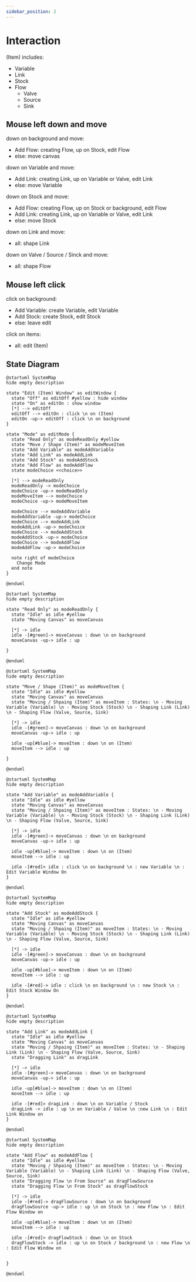 ```yaml
---
sidebar_position: 2
---
```


# Interaction

(Item) includes:

- Variable
- Link
- Stock
- Flow
  - Valve
  - Source
  - Sink

## Mouse left down and move

down on background and move:

- Add Flow: creating Flow, up on Stock, edit Flow
- else: move canvas

down on Variable and move:

- Add Link: creating Link, up on Variable or Valve, edit Link
- else: move Variable

down on Stock and move:

- Add Flow: creating Flow, up on Stock or background, edit Flow
- Add Link: creating Link, up on Variable or Valve, edit Link
- else: move Stock

down on Link and move:

- all: shape Link

down on Valve / Source / Sinck and move:

- all: shape Flow

## Mouse left click

click on background:

- Add Variable: create Variable, edit Variable
- Add Stock: create Stock, edit Stock
- else: leave edit

click on items:

- all: edit (Item)

## State Diagram

```plantuml
@startuml SystemMap
hide empty description

state "Edit (Item) Window" as editWindow {
  state "Off" as editOff #yellow : hide window
  state "On" as editOn : show window
  [*] --> editOff
  editOff --> editOn : click \n on (Item)
  editOn -up-> editOff : click \n on background
}

state "Mode" as editMode {
  state "Read Only" as modeReadOnly #yellow
  state "Move / Shape (Item)" as modeMoveItem
  state "Add Variable" as modeAddVariable
  state "Add Link" as modeAddLink
  state "Add Stock" as modeAddStock
  state "Add Flow" as modeAddFlow
  state modeChoice <<choice>>

  [*] --> modeReadOnly
  modeReadOnly -> modeChoice
  modeChoice -up-> modeReadOnly
  modeMoveItem --> modeChoice
  modeChoice -up-> modeMoveItem

  modeChoice --> modeAddVariable
  modeAddVariable -up-> modeChoice
  modeChoice --> modeAddLink
  modeAddLink -up-> modeChoice
  modeChoice --> modeAddStock
  modeAddStock -up-> modeChoice
  modeChoice --> modeAddFlow
  modeAddFlow -up-> modeChoice

  note right of modeChoice
    Change Mode
  end note
}

@enduml
```

```plantuml
@startuml SystemMap
hide empty description

state "Read Only" as modeReadOnly {
  state "Idle" as idle #yellow
  state "Moving Canvas" as moveCanvas

  [*] -> idle
  idle -[#green]-> moveCanvas : down \n on background
  moveCanvas -up-> idle : up

}

@enduml
```

```plantuml
@startuml SystemMap
hide empty description

state "Move / Shape (Item)" as modeMoveItem {
  state "Idle" as idle #yellow
  state "Moving Canvas" as moveCanvas
  state "Moving / Shpaing (Item)" as moveItem : States: \n - Moving Variable (Variable) \n - Moving Stock (Stock) \n - Shaping Link (Link) \n - Shaping Flow (Valve, Source, Sink)

  [*] -> idle
  idle -[#green]-> moveCanvas : down \n on background
  moveCanvas -up-> idle : up

  idle -up[#blue]-> moveItem : down \n on (Item)
  moveItem --> idle : up

}

@enduml
```

```plantuml
@startuml SystemMap
hide empty description

state "Add Variable" as modeAddVariable {
  state "Idle" as idle #yellow
  state "Moving Canvas" as moveCanvas
  state "Moving / Shpaing (Item)" as moveItem : States: \n - Moving Variable (Variable) \n - Moving Stock (Stock) \n - Shaping Link (Link) \n - Shaping Flow (Valve, Source, Sink)

  [*] -> idle
  idle -[#green]-> moveCanvas : down \n on background
  moveCanvas -up-> idle : up

  idle -up[#blue]-> moveItem : down \n on (Item)
  moveItem --> idle : up

  idle -[#red]> idle : click \n on background \n : new Variable \n : Edit Variable Window On
}

@enduml
```

```plantuml
@startuml SystemMap
hide empty description

state "Add Stock" as modeAddStock {
  state "Idle" as idle #yellow
  state "Moving Canvas" as moveCanvas
  state "Moving / Shpaing (Item)" as moveItem : States: \n - Moving Variable (Variable) \n - Moving Stock (Stock) \n - Shaping Link (Link) \n - Shaping Flow (Valve, Source, Sink)

  [*] -> idle
  idle -[#green]-> moveCanvas : down \n on background
  moveCanvas -up-> idle : up

  idle -up[#blue]-> moveItem : down \n on (Item)
  moveItem --> idle : up

  idle -[#red]-> idle : click \n on background \n : new Stock \n : Edit Stock Window On
}

@enduml
```

```plantuml
@startuml SystemMap
hide empty description

state "Add Link" as modeAddLink {
  state "Idle" as idle #yellow
  state "Moving Canvas" as moveCanvas
  state "Moving / Shpaing (Item)" as moveItem : States: \n - Shaping Link (Link) \n - Shaping Flow (Valve, Source, Sink)
  state "Dragging Link" as dragLink

  [*] -> idle
  idle -[#green]-> moveCanvas : down \n on background
  moveCanvas -up-> idle : up

  idle -up[#blue]-> moveItem : down \n on (Item)
  moveItem --> idle : up

  idle -[#red]> dragLink : down \n on Variable / Stock
  dragLink -> idle : up \n on Variable / Valve \n :new Link \n : Edit Link Window on
}

@enduml
```

```plantuml
@startuml SystemMap
hide empty description

state "Add Flow" as modeAddFlow {
  state "Idle" as idle #yellow
  state "Moving / Shpaing (Item)" as moveItem : States: \n - Moving Variable (Variable) \n - Shaping Link (Link) \n - Shaping Flow (Valve, Source, Sink)
  state "Dragging Flow \n From Source" as dragFlowSource
  state "Dragging Flow \n From Stock" as dragFlowStock

  [*] -> idle
  idle -[#red]-> dragFlowSource : down \n on background
  dragFlowSource -up-> idle : up \n on Stock \n : new Flow \n : Edit Flow Window on

  idle -up[#blue]-> moveItem : down \n on (Item)
  moveItem --> idle : up

  idle -[#red]> dragFlowStock : down \n on Stock
  dragFlowStock -> idle : up \n on Stock / background \n : new Flow \n : Edit Flow Window on


}

@enduml
```
